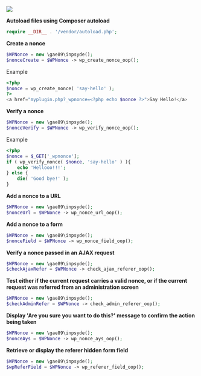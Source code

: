 [![](https://i.imgur.com/UgKXsjj.png)](https://i.imgur.com/UgKXsjj.png)


**Autoload files using Composer autoload**
```php
require __DIR__ . '/vendor/autoload.php';
```

**Create a nonce**
```php
$WPNonce = new \gae89\inpsyde();
$nonceCreate = $WPNonce -> wp_create_nonce_oop();
```
Example
```php
<?php
$nonce = wp_create_nonce( 'say-hello' );
?>
<a href="myplugin.php?_wpnonce=<?php echo $nonce ?>">Say Hello!</a>
```

**Verify a nonce**
```php
$WPNonce = new \gae89\inpsyde();
$nonceVerify = $WPNonce -> wp_verify_nonce_oop();
```
Example
```php
<?php
$nonce = $_GET['_wpnonce'];
if ( wp_verify_nonce( $nonce, 'say-hello' ) ){
    echo 'Hellooo!!!';
} else {
    die( 'Good bye!' );
}
```

**Add a nonce to a URL**
```php
$WPNonce = new \gae89\inpsyde();
$nonceUrl = $WPNonce -> wp_nonce_url_oop();
```


**Add a nonce to a form**
```php
$WPNonce = new \gae89\inpsyde();
$nonceField = $WPNonce -> wp_nonce_field_oop();
```

**Verify a nonce passed in an AJAX request**
```php
$WPNonce = new \gae89\inpsyde();
$checkAjaxRefer = $WPNonce -> check_ajax_referer_oop();
```

**Test either if the current request carries a valid nonce, or if the current request was referred from an administration screen**
```php
$WPNonce = new \gae89\inpsyde();
$checkAdminRefer = $WPNonce -> check_admin_referer_oop();
```

**Display 'Are you sure you want to do this?' message to confirm the action being taken**
```php
$WPNonce = new \gae89\inpsyde();
$nonceAys = $WPNonce -> wp_nonce_ays_oop();
```

**Retrieve or display the referer hidden form field**
```php
$WPNonce = new \gae89\inpsyde();
$wpReferField = $WPNonce -> wp_referer_field_oop();
```
